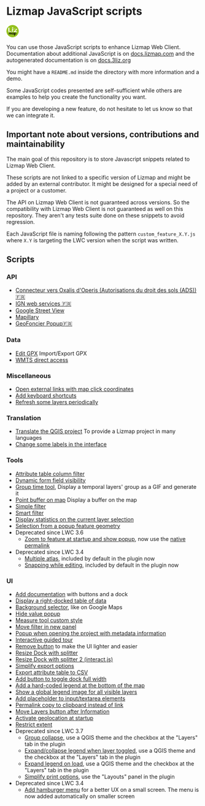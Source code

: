 # Lizmap JavaScript scripts

![Lizmap logo](icon.png)

You can use those JavaScript scripts to enhance Lizmap Web Client.
Documentation about additional JavaScript is on
[docs.lizmap.com](https://docs.lizmap.com/next/en/publish/customization/javascript.html)
and the autogenerated documentation is on [docs.3liz.org](https://docs.3liz.org/lizmap-web-client)

You might have a `README.md` inside the directory with more information and a demo.

Some JavaScript codes presented are self-sufficient while others are examples to help you create the functionality you want.

If you are developing a new feature, do not hesitate to let us know so that we can integrate it.

## Important note about versions, contributions and maintainability

The main goal of this repository is to store Javascript snippets related to Lizmap Web Client.

These scripts are not linked to a specific version of Lizmap and might be added by an external contributor. It might
be designed for a special need of a project or a customer.

The API on Lizmap Web Client is not guaranteed across versions. So the compatibility with Lizmap Web Client is not
guaranteed as well on this repository. They aren't any tests suite done on these snippets to avoid regression.

Each JavaScript file is naming following the pattern `custom_feature_X.Y.js` where `X.Y` is targeting the LWC version when
the script was written.

## Scripts

### API

* [Connecteur vers Oxalis d'Operis (Autorisations du droit des sols (ADS)) 🇫🇷](library/api/oxalis)
* [IGN web services 🇫🇷](library/api/ign_web_services)
* [Google Street View](library/api/google_street_view)
* [Mapillary](library/api/mapillary)
* [GeoFoncier Popup🇫🇷](library/data/geofoncier_wms_getFeatureInfo)

### Data

* [Edit GPX](./library/data/edit_gpx) Import/Export GPX
* [WMTS direct access](./library/data/wmts_direct_access)

### Miscellaneous

* [Open external links with map click coordinates](./library/misc/external_links_from_map_click)
* [Add keyboard shortcuts](./library/misc/add_shortcuts)
* [Refresh some layers periodically](./library/misc/refresh_layers_every_n_seconds)

### Translation

* [Translate the QGIS project](library/translation/qgis_project) To provide a Lizmap project in many languages
* [Change some labels in the interface](library/translation/interface)

### Tools

* [Attribute table column filter](./library/tools/attribute_table_column_filter)
* [Dynamic form field visibility](./library/tools/dynamic_form_field_visibility)
* [Group time tool](./library/tools/group_time_tool), Display a temporal layers' group as a GIF and generate it
* [Point buffer on map](./library/tools/point_buffer_on_map) Display a buffer on the map
* [Simple filter](./library/tools/simplefilter)
* [Smart filter](./library/tools/smartfilter)
* [Display statistics on the current layer selection](./library/tools/show_statistics_on_selection)
* [Selection from a popup feature geometry](./library/tools/selection_from_popup_object_geometry)
* Deprecated since LWC 3.6
  * [Zoom to feature at startup and show popup](./library/tools/zoom_to_feature_at_startup),
    now use the [native permalink](https://docs.lizmap.com/current/en/publish/configuration/permalink.html)
* Deprecated since LWC 3.4
  * [Multiple atlas](./library/tools/multipleatlas), included by default in the plugin now
  * [Snapping while editing](./library/tools/snapping_while_editing), included by default in the plugin now

### UI

* [Add documentation](./library/ui/add_documentation) with buttons and a dock
* [Display a right-docked table of data](./library/ui/data_table)
* [Background selector](./library/ui/background_selector), like on Google Maps
* [Hide value popup](./library/ui/hide_value_popup)
* [Measure tool custom style](./library/ui/measure_tool_custom_style)
* [Move filter in new panel](./library/ui/move_filter_in_new_panel)
* [Popup when opening the project with metadata information](./library/ui/popup_metadata_info)
* [Interactive guided tour](./library/ui/driver_tutorial)
* [Remove button](./library/ui/remove_button) to make the UI lighter and easier
* [Resize Dock with splitter](./library/ui/resize_dock_with_splitter)
* [Resize Dock with splitter 2 (interact.js)](./library/ui/resize_dock_2)
* [Simplify export options](./library/ui/simplify-export-options)
* [Export attribute table to CSV](./library/ui/export-attributetable-csv)
* [Add button to toggle dock full width](./library/ui/add_dock_resize_button)
* [Add a hard-coded legend at the bottom of the map](./library/ui/add_hard_coded_legend_at_map_bottom)
* [Show a global legend image for all visible layers](./library/ui/show_global_legend_image)
* [Add placeholder to input/textarea elements](./library/ui/add_placeholder_on_text_controls)
* [Permalink copy to clipboard instead of link](./library/ui/copy-permalink)
* [Move Layers button after Information](./library/ui/move-button)
* [Activate geolocation at startup](./library/ui/activate-geolocation)
* [Restrict extent](./library/ui/restrict-extent)
* Deprecated since LWC 3.7
  * [Group collapse](./library/ui/group_collapse), use a QGIS theme and the checkbox at the "Layers" tab in the plugin
  * [Expand/collapse legend when layer toggled](./library/ui/expand-collapse-legend-when-layer-toggled), use a QGIS theme and the checkbox at the "Layers" tab in the plugin
  * [Expand legend on load](./library/ui/expand-legend-on-load), use a QGIS theme and the checkbox at the "Layers" tab in the plugin
  * [Simplify print options](./library/ui/simplify-print-options), use the "Layouts" panel in the plugin
* Deprecated since LWC 3.4
  * [Add hamburger menu](./library/ui/add_hamburger_menu) for a better UX on a small screen. The menu is now added automatically on smaller screen
